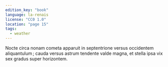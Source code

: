 ```yaml
---
edition_key: "book"
language: la-renais
license: "CC0 1.0"
location: "page 15"
tags:
  - weather
---
```

Nocte circa nonam cometa apparuit in
septentrione versus occidentem aliquantulum ; cauda versus astrum
tendente valde magna, et stella ipsa vix sex gradus super
horizontem.
